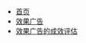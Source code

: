 <!-- docs/_sidebar.md -->

* [首页](/)
* [效果广告](效果广告.md) <!-- {docsify-ignore} -->
* [效果广告的成效评估]() <!-- {docsify-ignore} -->
